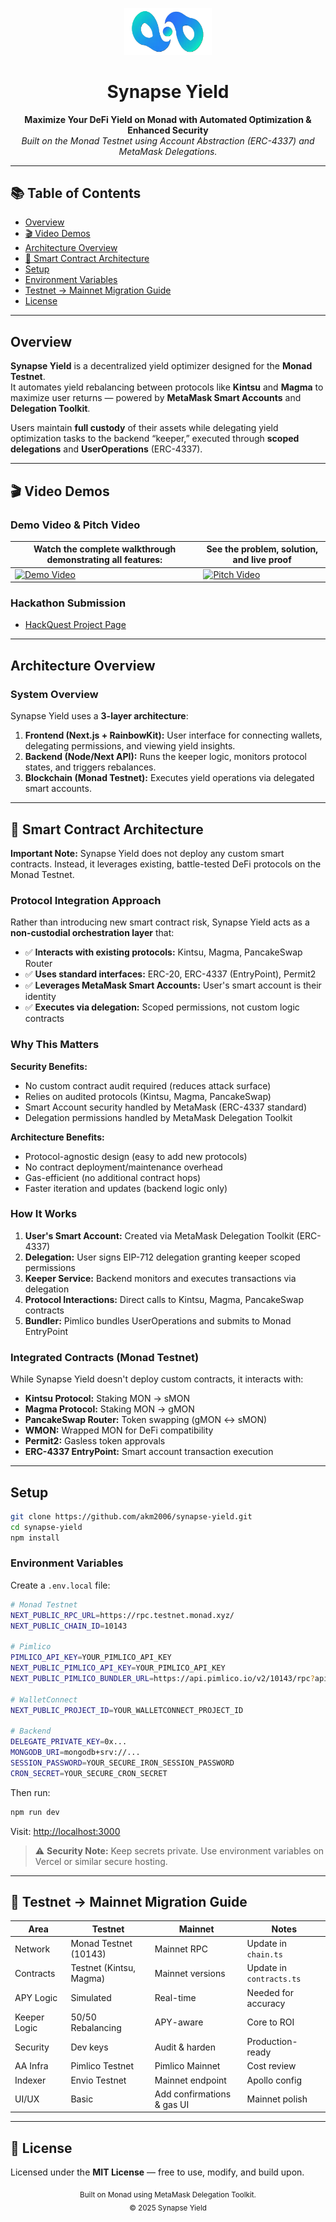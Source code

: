 <p align="center">
  <img src="./public/logo.png" alt="Synapse Yield Logo" width="140" />
</p>

<h1 align="center">Synapse Yield</h1>

<p align="center">
  <strong>Maximize Your DeFi Yield on Monad with Automated Optimization & Enhanced Security</strong><br>
  <em>Built on the Monad Testnet using Account Abstraction (ERC-4337) and MetaMask Delegations.</em>
</p>

---

## 📚 Table of Contents
- [Overview](#overview)
- [🎬 Video Demos](#-video-demos)
- [Architecture Overview](#architecture-overview)
- [🔗 Smart Contract Architecture](#-smart-contract-architecture)
- [Setup](#setup)
- [Environment Variables](#environment-variables)
- [Testnet → Mainnet Migration Guide](#-testnet--mainnet-migration-guide)
- [License](#license)

---

## Overview

**Synapse Yield** is a decentralized yield optimizer designed for the **Monad Testnet**.  
It automates yield rebalancing between protocols like **Kintsu** and **Magma** to maximize user returns — powered by **MetaMask Smart Accounts** and **Delegation Toolkit**.

Users maintain **full custody** of their assets while delegating yield optimization tasks to the backend “keeper,” executed through **scoped delegations** and **UserOperations** (ERC-4337).

---

## 🎬 Video Demos

### Demo Video & Pitch Video
 
| Watch the complete walkthrough demonstrating all features:| See the problem, solution, and live proof |
|----------------|--------------------------------|
| [![Demo Video](https://img.youtube.com/vi/LlatPV-aHzg/0.jpg)](https://www.youtube.com/watch?v=LlatPV-aHzg) | [![Pitch Video](https://img.youtube.com/vi/vG_VcmyNACw/0.jpg)](https://www.youtube.com/watch?v=vG_VcmyNACw) |

### Hackathon Submission
- [HackQuest Project Page](https://www.hackquest.io/projects/MetaMask-Smart-Accounts-x-Monad-Dev-Cook-Off-Synapse-Yield)

---

## Architecture Overview

### System Overview

Synapse Yield uses a **3-layer architecture**:

1. **Frontend (Next.js + RainbowKit):** User interface for connecting wallets, delegating permissions, and viewing yield insights.
2. **Backend (Node/Next API):** Runs the keeper logic, monitors protocol states, and triggers rebalances.
3. **Blockchain (Monad Testnet):** Executes yield operations via delegated smart accounts.

---

## 🔗 Smart Contract Architecture

**Important Note:** Synapse Yield does not deploy any custom smart contracts. Instead, it leverages existing, battle-tested DeFi protocols on the Monad Testnet.

### Protocol Integration Approach

Rather than introducing new smart contract risk, Synapse Yield acts as a **non-custodial orchestration layer** that:

- ✅ **Interacts with existing protocols:** Kintsu, Magma, PancakeSwap Router
- ✅ **Uses standard interfaces:** ERC-20, ERC-4337 (EntryPoint), Permit2
- ✅ **Leverages MetaMask Smart Accounts:** User's smart account is their identity
- ✅ **Executes via delegation:** Scoped permissions, not custom logic contracts

### Why This Matters

**Security Benefits:**
- No custom contract audit required (reduces attack surface)
- Relies on audited protocols (Kintsu, Magma, PancakeSwap)
- Smart Account security handled by MetaMask (ERC-4337 standard)
- Delegation permissions handled by MetaMask Delegation Toolkit

**Architecture Benefits:**
- Protocol-agnostic design (easy to add new protocols)
- No contract deployment/maintenance overhead
- Gas-efficient (no additional contract hops)
- Faster iteration and updates (backend logic only)

### How It Works

1. **User's Smart Account:** Created via MetaMask Delegation Toolkit (ERC-4337)
2. **Delegation:** User signs EIP-712 delegation granting keeper scoped permissions
3. **Keeper Service:** Backend monitors and executes transactions via delegation
4. **Protocol Interactions:** Direct calls to Kintsu, Magma, PancakeSwap contracts
5. **Bundler:** Pimlico bundles UserOperations and submits to Monad EntryPoint

### Integrated Contracts (Monad Testnet)

While Synapse Yield doesn't deploy custom contracts, it interacts with:

- **Kintsu Protocol:** Staking MON → sMON
- **Magma Protocol:** Staking MON → gMON  
- **PancakeSwap Router:** Token swapping (gMON ↔ sMON)
- **WMON:** Wrapped MON for DeFi compatibility
- **Permit2:** Gasless token approvals
- **ERC-4337 EntryPoint:** Smart account transaction execution

---

## Setup

```bash
git clone https://github.com/akm2006/synapse-yield.git
cd synapse-yield
npm install
```

### Environment Variables

Create a `.env.local` file:

```bash
# Monad Testnet
NEXT_PUBLIC_RPC_URL=https://rpc.testnet.monad.xyz/
NEXT_PUBLIC_CHAIN_ID=10143

# Pimlico
PIMLICO_API_KEY=YOUR_PIMLICO_API_KEY
NEXT_PUBLIC_PIMLICO_API_KEY=YOUR_PIMLICO_API_KEY
NEXT_PUBLIC_PIMLICO_BUNDLER_URL=https://api.pimlico.io/v2/10143/rpc?apikey=YOUR_PIMLICO_API_KEY

# WalletConnect
NEXT_PUBLIC_PROJECT_ID=YOUR_WALLETCONNECT_PROJECT_ID

# Backend
DELEGATE_PRIVATE_KEY=0x...
MONGODB_URI=mongodb+srv://...
SESSION_PASSWORD=YOUR_SECURE_IRON_SESSION_PASSWORD
CRON_SECRET=YOUR_SECURE_CRON_SECRET
```

Then run:

```bash
npm run dev
```

Visit: [http://localhost:3000](http://localhost:3000)

> ⚠️ **Security Note:** Keep secrets private. Use environment variables on Vercel or similar secure hosting.

---

## 🔮 Testnet → Mainnet Migration Guide

| Area | Testnet | Mainnet | Notes |
|------|----------|----------|-------|
| Network | Monad Testnet (10143) | Mainnet RPC | Update in `chain.ts` |
| Contracts | Testnet (Kintsu, Magma) | Mainnet versions | Update in `contracts.ts` |
| APY Logic | Simulated | Real-time | Needed for accuracy |
| Keeper Logic | 50/50 Rebalancing | APY-aware | Core to ROI |
| Security | Dev keys | Audit & harden | Production-ready |
| AA Infra | Pimlico Testnet | Pimlico Mainnet | Cost review |
| Indexer | Envio Testnet | Mainnet endpoint | Apollo config |
| UI/UX | Basic | Add confirmations & gas UI | Mainnet polish |

---

## 📜 License

Licensed under the **MIT License** — free to use, modify, and build upon.

<p align="center">
  <sub>Built on Monad using MetaMask Delegation Toolkit.</sub><br>
  <sub>© 2025 Synapse Yield</sub>
</p>
